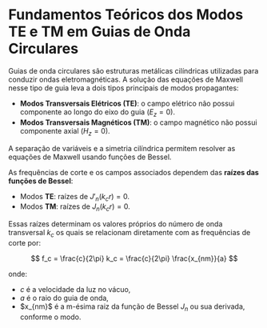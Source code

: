 # Fundamentos Teóricos dos Modos TE e TM em Guias de Onda Circulares

Guias de onda circulares são estruturas metálicas cilíndricas utilizadas para conduzir ondas eletromagnéticas. A solução das equações de Maxwell nesse tipo de guia leva a dois tipos principais de modos propagantes:

- **Modos Transversais Elétricos (TE)**: o campo elétrico não possui componente ao longo do eixo do guia ($E_z = 0$).
- **Modos Transversais Magnéticos (TM)**: o campo magnético não possui componente axial ($H_z = 0$).

A separação de variáveis e a simetria cilíndrica permitem resolver as equações de Maxwell usando funções de Bessel.

As frequências de corte e os campos associados dependem das **raízes das funções de Bessel**:
- Modos **TE**: raízes de $J'_n(k_c r) = 0$.
- Modos **TM**: raízes de $J_n(k_c r) = 0$.

Essas raízes determinam os valores próprios do número de onda transversal $k_c$ os quais se relacionam diretamente com as frequências de corte por:

$$
f_c = \frac{c}{2\pi} k_c = \frac{c}{2\pi} \frac{x_{nm}}{a}
$$

onde:
- $c$ é a velocidade da luz no vácuo,
- $a$ é o raio do guia de onda,
- \$x_{nm}$ é a m-ésima raiz da função de Bessel $J_n$ ou sua derivada, conforme o modo.

